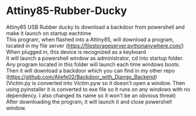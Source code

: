 # Attiny85-Rubber-Ducky
Attiny85 USB Rubber ducky to download a backdoor from powershell and make it launch on startup eachtime
</br>
This program, when flashed into a Attiny85, will download a program, located in my file server (https://filestorageserver.pythonanywhere.com/)
</br>
When plugged in, this device is recognized as a keyboard
</br>
It will launch a powershell window as administrator, cd into startup folder. Any program located in this folder will launch each time windows boots.
</br>
Then it will download a backdoor which you can find in my other repo (https://github.com/Aliefe02/Backdoor_with_Django_Backend)
</br>
(Victim.py is converted into Victim.pyw so it doesn't open a window. Then using pyinstaller it is converted to exe file so it runs on any windows with no dependency. I also changed its name so it won't be an obvious threat)
</br>
After downloading the program, it will launch it and close powershell window.
